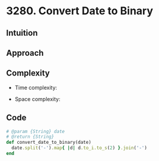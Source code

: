 # 3280. Convert Date to Binary

## Intuition

## Approach
<!-- Describe your approach to solving the problem. -->

## Complexity

- Time complexity:
<!-- Add your time complexity here, e.g. $$O(n)$$ -->

- Space complexity:
<!-- Add your space complexity here, e.g. $$O(n)$$ -->

## Code

```ruby
# @param {String} date
# @return {String}
def convert_date_to_binary(date)
  date.split('-').map{ |d| d.to_i.to_s(2) }.join('-')
end
```
